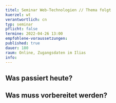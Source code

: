 ```yaml
---
titel: Seminar Web-Technologien // Thema folgt
kuerzel: wt
verantwortlich: cn
typ: seminar
pflicht: false
termine: 2022-04-26 13:00
empfohlene-voraussetzungen: 
published: true
dauer: 180
raum: Online, Zugangsdaten im Ilias
info: 
---
```



## Was passiert heute?

## Was muss vorbereitet werden?

<!--
## Zielsetzung des Tages
- Überblick über die Workshopthemen und -termine bekommen, ggf. Themen nachschärfen und ausrichten
- Wissentransfer im Team
- Wissentransfer durch Beiboot Codevorstellung und Argumentation der Technologieentscheidungen
- Nächstes Issue kennen lernen
- Haltung zu bestimmten Fragen/ Themen/ Technologien entwickeln

## Was passiert heute?
- Codevorstellung Beiboot Issue #1
- Vorstellung & Start [Issue #2](https://github.com/mi-classroom/mi-master-wt-beiboot-2021/issues/2)
- Besprechung Workshopthemen
- Diskussion WebTech Bausteine
- Diskussion Simplicity

## Was muss vorbereitet werden?
- Issue#1 des Beiboot Projekts muss fertig sein und vorgestellt werden können
- Workshopthemen müssen vorgestellt werden können

- 

Jeder Teilnehmer hält einen Kurzvortrag (max. 7 Minuten) zum Stand seiner Recherche halten. Bitte nicht nur eine Übersicht geben, sondern auch konkrete Learnings ans Team weiter geben. Am Ende bitte drei bis fünf offene Fragen formulieren. Falls Material notwendig ist, dieses bitte ins Repo packen, so dass wir von einem Rechner aus präsentieren können.
-->